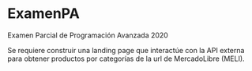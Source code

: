 # ExamenPA
Examen Parcial de Programación Avanzada 2020

Se requiere construir una landing page que interactúe con la API externa para
obtener productos por categorías de la url de MercadoLibre (MELI).
